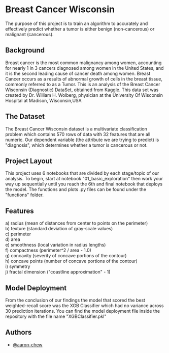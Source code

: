 
# Breast Cancer Wisconsin

The purpose of this project is to train an algorithm to accurately and effectively predict whether a tumor is either benign (non-cancerous) or malignant (cancerous).

## Background
Breast cancer is the most common malignancy among women, accounting for nearly 1 in 3 cancers diagnosed among women in the United States, and it is the second leading cause of cancer death among women. Breast Cancer occurs as a results of abnormal growth of cells in the breast tissue, commonly referred to as a Tumor. This is an analysis of the Breast Cancer Wisconsin (Diagnostic) DataSet, obtained from Kaggle. This data set was created by Dr. William H. Wolberg, physician at the University Of Wisconsin Hospital at Madison, Wisconsin,USA

## The Dataset
The Breast Cancer Wisconsin dataset is a multivariate classification problem which contains 570 rows of data with 32 features that are all numeric. Our dependent variable (the attribute we are trying to predict) is "diagnosis", which determines whether a tumor is cancerous or not. 

## Project Layout
This project uses 6 notebooks that are divided by each stage/topic of our analysis. To begin, start at notebook "01_basic_exploration" then work your way up sequentially until you reach the 6th and final notebook that deploys the model. The functions and plots .py files can be found under the "functions" folder.

## Features
a) radius (mean of distances from center to points on the perimeter)<br>
b) texture (standard deviation of gray-scale values)<br>
c) perimeter<br>
d) area<br>
e) smoothness (local variation in radius lengths)<br>
f) compactness (perimeter^2 / area - 1.0)<br>
g) concavity (severity of concave portions of the contour)<br>
h) concave points (number of concave portions of the contour)<br>
i) symmetry<br>
j) fractal dimension ("coastline approximation" - 1)<br>

## Model Deployment 
From the conclusion of our findings the model that scored the best weighted-recall score was the XGB Classifier which had no variance across 30 prediction iterations. You can find the model deployment file inside the repository with the file name "XGBClassifier.pkl"


## Authors

- [@aaron-chew](https://github.com/aaron-chew)


